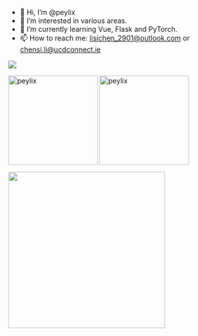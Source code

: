 - 👋 Hi, I’m @peylix
- 👀 I’m interested in various areas.
- 🌱 I’m currently learning Vue, Flask and PyTorch.
- 📫 How to reach me: lisichen_2901@outlook.com or chensi.li@ucdconnect.ie

  
![](https://komarev.com/ghpvc/?username=peylix&style=flat&color=green)

<p><img align="left" height="180" src="https://github-readme-stats-baet-git-master-peylixs-projects.vercel.app/api?username=peylix&show_icons=true&theme=chartreuse-dark" alt="peylix" /></p>

<!-- [![Anurag's GitHub stats](https://github-readme-stats-baet-git-master-peylixs-projects.vercel.app/api?username=peylix&show_icons=true&theme=chartreuse-dark)](https://github.com/peylix/github-readme-stats)  -->

<p><img align="center" height="180" src="https://github-readme-stats-baet-git-master-peylixs-projects.vercel.app/api/top-langs/?username=peylix&layout=compact&size_weight=0.5&count_weight=0.5&theme=aura&langs_count=8" alt="peylix" /></p>

<!-- ![Top Langs](https://github-readme-stats-baet-git-master-peylixs-projects.vercel.app/api/top-langs/?username=peylix&layout=compact&size_weight=0.5&count_weight=0.5&theme=aura&langs_count=8) -->

<p><img align="center" height="315" src="https://github-readme-activity-graph.vercel.app/graph?username=peylix&theme=merko&area=true" /></p>

<!-- [![Ashutosh's github activity graph](https://github-readme-activity-graph.vercel.app/graph?username=peylix&theme=merko&area=true)](https://github.com/ashutosh00710/github-readme-activity-graph) -->





<!---
- 💞️ I’m looking to collaborate on ...


Peylix/Peylix is a ✨ special ✨ repository because its `README.md` (this file) appears on your GitHub profile.
You can click the Preview link to take a look at your changes.
--->
